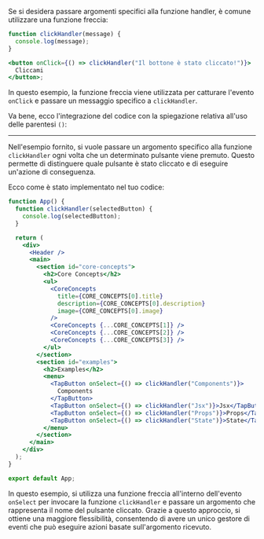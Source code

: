 Se si desidera passare argomenti specifici alla funzione handler, è comune utilizzare una funzione freccia:

```jsx
function clickHandler(message) {
  console.log(message);
}

<button onClick={() => clickHandler("Il bottone è stato cliccato!")}>
  Cliccami
</button>;
```

In questo esempio, la funzione freccia viene utilizzata per catturare l'evento `onClick` e passare un messaggio specifico a `clickHandler`.

Va bene, ecco l'integrazione del codice con la spiegazione relativa all'uso delle parentesi `()`:

---

Nell'esempio fornito, si vuole passare un argomento specifico alla funzione `clickHandler` ogni volta che un determinato pulsante viene premuto. Questo permette di distinguere quale pulsante è stato cliccato e di eseguire un'azione di conseguenza.

Ecco come è stato implementato nel tuo codice:

```jsx
function App() {
  function clickHandler(selectedButton) {
    console.log(selectedButton);
  }

  return (
    <div>
      <Header />
      <main>
        <section id="core-concepts">
          <h2>Core Concepts</h2>
          <ul>
            <CoreConcepts
              title={CORE_CONCEPTS[0].title}
              description={CORE_CONCEPTS[0].description}
              image={CORE_CONCEPTS[0].image}
            />
            <CoreConcepts {...CORE_CONCEPTS[1]} />
            <CoreConcepts {...CORE_CONCEPTS[2]} />
            <CoreConcepts {...CORE_CONCEPTS[3]} />
          </ul>
        </section>
        <section id="examples">
          <h2>Examples</h2>
          <menu>
            <TapButton onSelect={() => clickHandler("Components")}>
              Components
            </TapButton>
            <TapButton onSelect={() => clickHandler("Jsx")}>Jsx</TapButton>
            <TapButton onSelect={() => clickHandler("Props")}>Props</TapButton>
            <TapButton onSelect={() => clickHandler("State")}>State</TapButton>
          </menu>
        </section>
      </main>
    </div>
  );
}

export default App;
```

In questo esempio, si utilizza una funzione freccia all'interno dell'evento `onSelect` per invocare la funzione `clickHandler` e passare un argomento che rappresenta il nome del pulsante cliccato. Grazie a questo approccio, si ottiene una maggiore flessibilità, consentendo di avere un unico gestore di eventi che può eseguire azioni basate sull'argomento ricevuto.
